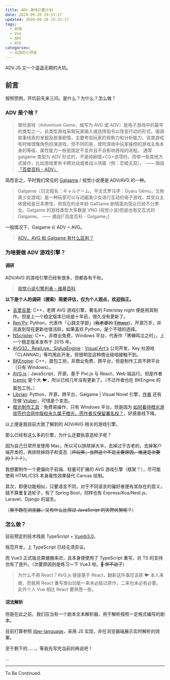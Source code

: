 ```yaml
---
title: ADV 游戏引擎计划
date: 2020-09-28 19:33:17
updated: 2020-09-28 19:33:17
tags:
  - 前端
  - Vue
  - ADV
  - AVG
categories:
  - 云游的小项目
---
```


ADV.JS 又一个遥遥无期的大坑。

## 前言

按照惯例，开坑前先来三问。是什么？为什么？怎么做？

<!-- more -->

### ADV 是个啥？

> 冒险游戏（Adventure Game，缩写为 AVG 或 ADV）是电子游戏中的最早的类型之一。此类型游戏采取玩家输入或选择指令以改变行动的形式。强调故事线索的发掘及故事剧情，主要考验玩家的观察力和分析能力。该类游戏有时候很像角色扮演游戏，但不同的是，冒险游戏中玩家操控的游戏主角本身的等级、属性能力一般是固定不变并且不会影响游戏的进程。
> 通常 galgame 类型为 ADV 形式的，不是纯剧情+CG+选项的，而带一些其他方式操作，比如游戏里有卡牌对战或者战斗场面（例：恋姬无双）。
> —— 摘自[「百度百科 - ADV」](https://baike.baidu.com/item/ADV/5109709)

简而言之，平时我们常见的 [Galgame](https://baike.baidu.com/item/Galgame) / 视觉小说便是 ADV/AVG 的一种。

> Galgame（日文假名：ギャルゲーム，平文式罗马字：Gyaru Gēmu，又称美少女游戏）是一种玩家可以与动画美少女进行互动的电子游戏，其受众主体曾经是日本男性，但现在的全年龄 GalGame 剧情面向受众已经不分男女。Galgame 的游戏类型大多数是 VNG (视觉小说)但是也有交互式的 Galgame。
> —— 摘自[「百度百科 - Galgame」]

一般情况下，Galgame ∈ ADV = AVG。

> [ADV、AVG 和 Galgame 有什么区别？](https://www.zhihu.com/question/65520382)

### 为啥要做 ADV 游戏引擎？

#### 调研

ADV/AVG 的游戏引擎已经有很多，但都各有千秋。

> [视觉小说引擎列表 - 维基百科](https://zh.wikipedia.org/wiki/%E8%A7%86%E8%A7%89%E5%B0%8F%E8%AF%B4%E5%BC%95%E6%93%8E%E5%88%97%E8%A1%A8)

**以下是个人的调研（搜索）简要评估，仅为个人观点，欢迎指正。**

- [吉里吉里](https://zh.wikipedia.org/wiki/%E5%90%89%E9%87%8C%E5%90%89%E9%87%8C): C++，老牌 AVG 游戏引擎，著名的 Fate/stay night 便是用其制作。但是上一个稳定版本已经是十年前，很久没有更新了。
- [Ren'Py](http://www.renpy.org/): Python，代表作「心跳文学部」(~~我老婆的 [Tittwer](https://twitter.com/lilmonix3)~~)，开源万岁，并且直到现在更新也很活跃，如果喜欢 Python，是个不错的选择。
- [NScripter](http://www.nscripter.com/): C++，非商业免费，Windows 平台，代表作「寒蝉鸣泣之时」，上一个稳定版本发布于 2015 年。
- [AVG32、RealLive、SiglusEngine](https://zh.wikipedia.org/wiki/Visual_Art%27s)：[Visual Art's](http://visual-arts.jp/) 公司开发，Key 社游戏「CLANNAD」等均用此开发，但很明显这种商业级咱接触不到。
- [BKEngine](https://bke.bakery.moe/): C++，面包工坊，非商业免费、跨平台，但是制作工具不跨平台（只有 Windows）。
- [AVG.js](https://avgjs.org/)：JavaScript，开源，基于 Pixi.js 与 React，Web 端运行。但是作者 [Icemic](https://github.com/Icemic) 是个大 🐦，所以已经几年没有更新了。（不过作者也在 BKEngine 的面包工坊。）
- [Librian](https://github.com/RimoChan/Librian): Python，开源，跨平台，Galgame | Visual Novel 引擎，[作者](https://github.com/RimoChan) 还有在做 [Vtuber](https://space.bilibili.com/546884063/)，可惜是个变态。
- [橙光制作工具](https://www.66rpg.com/redirect/doDownload)：免费易操作，只有 Windows 平台，但是因为 [如何看待橙光游戏签约合同中版权永久属于橙光，而作者仅保留署名权？](https://www.zhihu.com/question/50741861)，好感直线下降。

以上便是我目前大致了解到的 ADV/AVG 相关的游戏引擎。

那么已经有这么多的引擎，为什么还要执意造轮子呢？

因为自己日常开发使用 Mac，所以可以排除掉大半，去掉过于古老的，去掉客户端开发的，再排除掉鸽子和变态（~~开玩笑，当然这个不是主要原因，难道是次要的？？？~~）。

我想要制作一个更偏向于前端、轻量可扩展的 AVG 游戏引擎（框架？），尽可能使用 HTML/CSS 本身属性效果替代 Canvas 绘制。

其次，即便功能相似，只要语言不同，对于不同语言的偏好者便有其存在的意义，就不算重复造轮子，有了 Spring Boot，同样也有 Express/Koa/Nest.js、Laravel、Django 的诞生。

（~~至于跑在浏览器，又有什么比得过 JavaScript 的天然优势呢？~~）

### 怎么做？

目前预定的技术栈是 TypeScript + Vue@3.0。

规范开发，上 TypeScript 已经无须异议。

而 Vue3 正式版总算姗姗来迟，且本身便使用了 TypeScript 重写，对 TS 的支持也有了提升。（次要原因则是练习一下 Vue3 啦。~~👴 学不动了~~）

> 为什么不用 React？AVG.js 便是基于 React，翻新这件事应该原 🐦 本人来做，而我用 React 重写类似功能一来未必胜过原作，二来也未必有必要。此外个人 Vue 相比 React 要熟悉一些。

#### 词法解析

但是在此之前，我们应当有一个剧本文本解析器，用于解析按照一定格式编写的剧本。

目前打算参照 [liber-language](https://github.com/librian-center/liber-language)，采用 JS 实现，并在浏览器端展示实时解析的效果。

至于剩下的……，等我先写完当前的再说吧！

...

---

To Be Continued.
